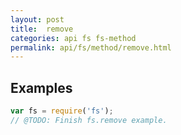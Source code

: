 ```yaml
---
layout: post
title:  remove
categories: api fs fs-method
permalink: api/fs/method/remove.html
---
```


## Examples

```javascript
var fs = require('fs');
// @TODO: Finish fs.remove example.
```








